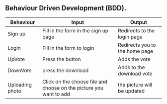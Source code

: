 ## Behaviour Driven Development (BDD).
|Behaviour                     |  Input                        | Output            |
|------------------------------|-------------------------------|-------------------|
|Sign up | Fill in the form in the sign up page | Redirects to the login page|
|Login  | Fill in the form to login   | Redirects you to the home page |
| UpVote | Press the button | Adds the vote |
| DownVote | press the download | Adds to the download vote |
|Uploading photo | Click on the choose file and choose on the picture you want to add | the picture will be updated | 
